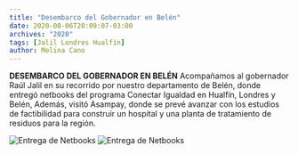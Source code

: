 ```yaml
---
title: "Desembarco del Gobernador en Belén"
date: 2020-08-06T20:09:07-03:00
archives: "2020"
tags: [Jalil Londres Hualfín]
author: Melina Cano
---
```

**DESEMBARCO DEL GOBERNADOR EN BELÉN**
Acompañamos al gobernador Raúl Jalil en su recorrido por nuestro departamento de Belén, donde entregó netbooks del programa Conectar Igualdad en Hualfín, Londres y Belén, Además, visitó Asampay, donde se prevé avanzar con los estudios de factibilidad para construir un hospital y una planta de tratamiento de residuos para la región.

![Entrega de Netbooks](/img/EntregaNet.jpg "Entrega de Netbooks")
![Entrega de Netbooks](/img/CargadorLondres.jpg "Entrega de Netbooks")